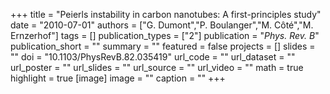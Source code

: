 +++
title = "Peierls instability in carbon nanotubes: A first-principles study"
date = "2010-07-01"
authors = ["G. Dumont","P. Boulanger","M. Côté","M. Ernzerhof"]
tags = []
publication_types = ["2"]
publication = "_Phys. Rev. B_"
publication_short = ""
summary = ""
featured = false
projects = []
slides = ""
doi = "10.1103/PhysRevB.82.035419"
url_code = ""
url_dataset = ""
url_poster = ""
url_slides = ""
url_source = ""
url_video = ""
math = true
highlight = true
[image]
image = ""
caption = ""
+++

